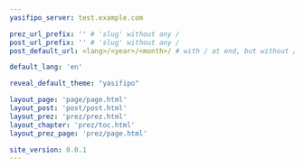 ```yaml
---
yasifipo_server: test.example.com

prez_url_prefix: '' # 'slug' without any /
post_url_prefix: '' # 'slug' without any /
post_default_url: <lang>/<year>/<month>/ # with / at end, but without / at beginning

default_lang: 'en'

reveal_default_theme: "yasifipo"

layout_page: 'page/page.html'
layout_post: 'post/post.html'
layout_prez: 'prez/prez.html'
layout_chapter: 'prez/toc.html'
layout_prez_page: 'prez/page.html'

site_version: 0.0.1
---
```

